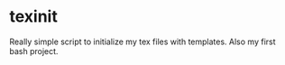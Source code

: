 # texinit

Really simple script to initialize my tex files with templates. Also my first bash project.
